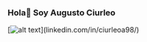 ### Hola👋 Soy **Augusto Ciurleo**

[![alt text](https://raw.githubusercontent.com/Agas98/Agas98/master/img/linkedin.ico"Linkedin")](linkedin.com/in/ciurleoa98/)
